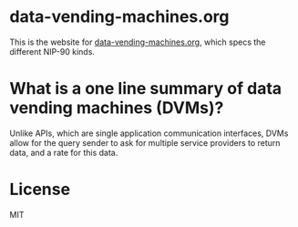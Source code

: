 # data-vending-machines.org

This is the website for [data-vending-machines.org](https://www.data-vending-machines.org/), which specs the different NIP-90 kinds.

# What is a one line summary of data vending machines (DVMs)?
Unlike APIs, which are single application communication interfaces, DVMs allow for the query sender to ask for multiple service providers to return data, and a rate for this data.

# License

MIT
